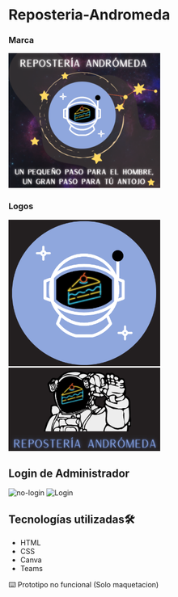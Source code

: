 # Reposteria-Andromeda

### Marca
<img src="assets/img/marca.png" alt="Marca" width="300px">


### Logos

<img src="assets/img/logo.png" alt="logo-Andromeda" width="300px">
<img src="assets/img/footer.png" alt="logo-Andromeda" width="300px">



## Login de Administrador

![no-login](https://github.com/CesarBuendiaG/Reposteria-Andromeda/blob/main/Reposteria%20Andromeda/assets/img/user.png?raw=true)
![Login](https://github.com/CesarBuendiaG/Reposteria-Andromeda/blob/main/Reposteria%20Andromeda/assets/img/login.png?raw=true)


## Tecnologías utilizadas🛠️ 
- HTML 
- CSS
- Canva
- Teams

⌨️ Prototipo no funcional (Solo maquetacion)
